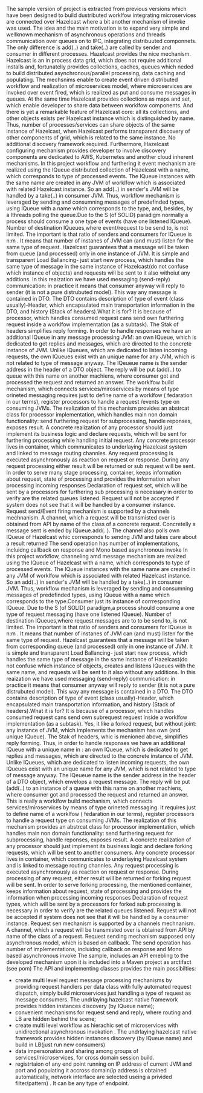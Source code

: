 The sample version of project is extracted  from previous versions which have been designed to build dustributed worklfow integrating microservices are connected over Hazelcast where a bit another mechanism of invoke was used.
 The idea and the main motivation is to expand very simple and wellknown mechanism of asynchronous operations and threads communication over queues on to IPC, integrating distribuuted componnets. The only difference is add(..) and take(..) are called by sender and consumer in different processes. Hazelcast provides the nice mechanism. 
 Hazelcast is an in process data grid, which does not require additional installs and, fortunatelly provides collections, caches, queues which neded to build distributed asynchronous/parallel processing, data caching and populating. The mechsnims enable to create event driven distributed workflow  and realization  of microservices model, where microservices are invoked over event fired, which is realized as put and consume messages in queues. At the same time Hazelcast provides collections as maps and set, which enable developer to share data between worklfow components. And there is yet a remarkable feature of Hazelcast core: all its collections, and other objects exists per Hazelcast instance which is distinguished by name. Thus, number of processes/services can share objects of the same instance of Hazelcast, when Hazelcast performs transparent discovery of other components of grid, which is related to the same instance. No additional discovery framework required. Furthermore, Hazelcast configuring mechanism provides developer to involve  discovery components are dedicated  to AWS, Kubernetes and another cloud inherent mechanisms.
 In this project workflow and furthering it event mechanism are realized using the IQueue distributed collection of Hazelcast with a name, which corresponds to type of processed events. The IQueue instances with the same name are created in any JVM of worklfow which is associated with related Hazelcast instance. So an add(..) in sender's JVM will be handled by a take(..) in consumer JVM.
 Thus, workflow mechanism is leveraged by sending and consumning messages of predefinded types, using IQueue with a name which corresponds to the type, and, besides, by  a lthreads polling the queue.Due to the S (of SOLID) paradigm normally a process should consume a one type of events (have one listened IQueue). Number of destination IQueues,where event/request to be send to, is not limited. The important is that ratio of senders and consumers for IQueue is n:m . It means that number of instanes of JVM can (and must) listen for the same type of request. Hazelcast guarantees that a message will be taken from queue (and processed) only in one instance of JVM. It is simple and transparent Load Ballancing- just start new process, which handles the same type of message in the same instance of Hazelcast(do not confuse which instance of objects) and requests will be sent to it also withoiut any additions.
 In this reaization we have used messaging (send-reply) communication: in practice it means that consumer anyway will reply to sender (it is not a pure distrubuted model). This way any message is contained in DTO. The DTO contains description of type of event (class usually)-Header, which encapsulated  main transportation information in the DTO, and history (Stack of headers).What it is for? It is because of  processor, which handles consumed request cans send own furthering request inside a worklfow implementation (as a subtask). The Stak of headers simplifies reply forming.
 In order to handle responses we have an additional IQueue in any message processing JVM: an own IQueue, which  is dedicated to get replies and messages, which  are directed to the concrete instance of JVM. Unlike IQueues, which are dedicated to listen incoming requests, the own IQueues exist with an unique name for any JVM, which is not related to type of message anyway. The IQeueue name is the sender address in the header of a DTO object. The reply will be put (add(..) to queue with this name on another machiens, where consumer got and processed the request and returned an answer.
 The worklfow build mechanism, which connects services/miroservices by means of type orineted messaging  requires just to define name of a worklfow ( fedaration in our terms), register processors to handle a request /events type on consuming JVMs.  The realization of this mechanism provides an abstrcat class for processor implementation, which handles main non domain functionality: send furthering request for subprocessing, handle reponses, exposes result. A concrete realization of any processor should just implement its business logic and declare requests, which will be sent for furthering processing while handling initial request. Any concrete processor lives in container, which communicates to underlaying Hazelcast system and linked to message routing channles.
 Any request processing is executed asynchronously as reaction on request or response. During any request processing either result will be  returned or sub request will be sent. In order to serve many stage processing, container, keeps information about request, state of processing and provides the information when processing incoming responses
 Declaration of request set,  which will be sent by a processors for furthering sub processing is necessary in order to verify are the related queues listened. Request will not be accepted if system does not see that it will be handled by a consumer instance. 
 Request send/Event firing mechanism is supported by a channels mechnanism. A channel, which a request will be transmisted over is obtained from API by name of the class of a concrete request. Concretelly a message sent is ended by IQueue.add(..). The channel also polls own IQueue of Hazelcast whic corresponds to sendng JVM and takes care about a result returned The send operation has number of implementations, incluidng callback on response  and Mono based asynchronous invoke
 In this project workflow, channeling amd message mechanism are realized using the IQueue  of Hazelcast with a name, which corresponds to type of processed events. The IQueue instances with the same name are created in any JVM of worklfow which is associated with related Hazelcast instance. So an add(..) in sender's JVM will be handled by a take(..) in consumer JVM.
 Thus, workflow mechanism is leveraged by sending and consumning messages of predefinded types, using IQueue with a name which corresponds to the type.Consumer just its instance of corrresponding IQueue. Due to the S (of SOLID) paradigm,a process should consume a one type of request messaging (have one listened IQueue). Number of destination IQueues,where request messages are to to be send to, is not limited. The important is that ratio of senders and consumers for IQueue is n:m . It means that number of instanes of JVM can (and must) listen for the same type of request. Hazelcast guarantees that a message will be taken from corresponding  queue (and processed) only in one instance of JVM. It is simple and transparent Load Ballancing- just start new process, which handles the same type of message in the same instance of Hazelcast(do not confuse which instance of objects, creates and listens IQueues with the same name, and requests will be sent to it also without any additions.
 In this reaization we have used messaging (send-reply) communication: in practice it means that consumer anyway will reply to sender (it is not a pure distrubuted model). This way any message is contained in a DTO. The DTO contains description of type of event (class usually)-Header, which encapsulated  main transportation information, and history (Stack of headers).What it is for? It is because of a  processor, which handles consumed request cans send own subrequest request inside a worklfow implementation (as a subtask). Yes, it like a forked request, but without joint: any instance of JVM, which implements the mechanism has own (and unique IQueue). The Stak of headers, whic is menioned above, simplifies reply forming.
 Thus, in order to handle responses we have an additional IQueue with a unique name in : an own IQueue, which  is dedicated to get replies and messages, which  are directed to the concrete instance of JVM. Unlike IQueues, which are dedicated to listen incoming requests, the own IQueues exist with an unique name for any JVM, which is not related to type of message anyway. The IQeueue name is the sender address in the header of a DTO object, which envelops a request message. The reply will be put (add(..) to an instance of a  queue with this name on another machiens, where consumer got and processed the request and returned an answer.
 This is really a worklfow build mechanism, which connects services/miroservices by means of type orineted messaging. It requires just to define name of a worklfow ( fedaration in our terms), register processors to handle a request  type on consuming JVMs.  The realization of this mechanism provides an abstrcat class for processor implementation, which handles main non domain functionality: send furthering request for subprocessing, handle reponses, exposes result. A concrete realization of any processor should just implement its business logic and declare forking  requests, which will be sent to another consumers. Any concrete processor lives in container, which communicates to underlaying Hazelcast system and is linked to message routing channles.
 Any request processing is executed asynchronously as reaction on request or response. During processing  of any request, either result will be  returned or forking  request will be sent. In order to serve forking  processing, the mentioned container, keeps information about request, state of processing and provides the information when processing incoming responses
 Declaration of request types,  which will be sent by a processors for forked sub processing is necessary in order to verify are the related queues listened. Request will not be accepted if system does not see that it will be handled by a consumer instance. 
 Request sen mechanism is supported by a channels mechnanism. A channel, which a request will be transmisted over is obtained from API by name of the class of a request. Request sending mechanism supposed only asynchronous model, which is based on callback. The send operation has number of implementations, incluidng callback on response  and Mono based asynchronous invoke
The sample, includes an API emebling to the developed mechanism upon it is included into a Maven project as arctifact (see pom)
The API and implementing classes provides the main possibilties:
- create multi level request message processing mechanisms by providing request handlers per data class with fully automated request dispatch, simply build microservices just handling a type of request as message consumers. The undrlaying hazelcast native framework provides hidden instances discovery (by IQueue name); 
- convenient mechanisms for request send and reply, where routing and  LB are hidden behind the scene;
- create multi level workflow  as hierachic set of microservices with unidirectional asynchronous invokation  . The undrlaying hazelcast native framework provides hidden instances discovery (by IQueue name) and build in LB(just run new consumers)
- data impersonation and sharing among groups of services/microservices, for cross domain session build.
- registrtaion of any end point running on IP address of current JVM and port and populating it accross domain(ip address is obtained automatically, network interface are selected useing a privided filter/pattern) . It can be any type of endpoint. 
